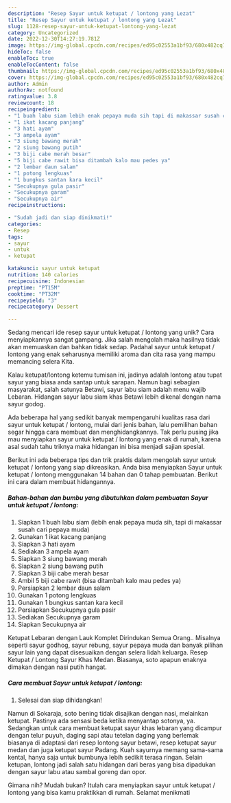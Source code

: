 ```yaml
---
description: "Resep Sayur untuk ketupat / lontong yang Lezat"
title: "Resep Sayur untuk ketupat / lontong yang Lezat"
slug: 1128-resep-sayur-untuk-ketupat-lontong-yang-lezat
category: Uncategorized
date: 2022-12-30T14:27:19.781Z
image: https://img-global.cpcdn.com/recipes/ed95c02553a1bf93/680x482cq70/sayur-untuk-ketupat-lontong-foto-resep-utama.jpg
hideToc: false
enableToc: true
enableTocContent: false
thumbnail: https://img-global.cpcdn.com/recipes/ed95c02553a1bf93/680x482cq70/sayur-untuk-ketupat-lontong-foto-resep-utama.jpg
cover: https://img-global.cpcdn.com/recipes/ed95c02553a1bf93/680x482cq70/sayur-untuk-ketupat-lontong-foto-resep-utama.jpg
author: Admin
authorAv: notfound
ratingvalue: 3.8
reviewcount: 18
recipeingredient:
- "1 buah labu siam lebih enak pepaya muda sih tapi di makassar susah cari pepaya muda"
- "1 ikat kacang panjang"
- "3 hati ayam"
- "3 ampela ayam"
- "3 siung bawang merah"
- "2 siung bawang putih"
- "3 biji cabe merah besar"
- "5 biji cabe rawit bisa ditambah kalo mau pedes ya"
- "2 lembar daun salam"
- "1 potong lengkuas"
- "1 bungkus santan kara kecil"
- "Secukupnya gula pasir"
- "Secukupnya garam"
- "Secukupnya air"
recipeinstructions:

- "Sudah jadi dan siap dinikmati!"
categories:
- Resep
tags:
- sayur
- untuk
- ketupat

katakunci: sayur untuk ketupat 
nutrition: 140 calories
recipecuisine: Indonesian
preptime: "PT15M"
cooktime: "PT32M"
recipeyield: "3"
recipecategory: Dessert

---
```





Sedang mencari ide resep sayur untuk ketupat / lontong yang unik? Cara menyiapkannya sangat gampang. Jika salah mengolah maka hasilnya tidak akan memuaskan dan bahkan tidak sedap. Padahal sayur untuk ketupat / lontong yang enak seharusnya memiliki aroma dan cita rasa yang mampu memancing selera Kita.





Kalau ketupat/lontong ketemu tumisan ini, jadinya adalah lontong atau tupat sayur yang biasa anda santap untuk sarapan. Namun bagi sebagian masyarakat, salah satunya Betawi, sayur labu siam adalah menu wajib Lebaran. Hidangan sayur labu siam khas Betawi lebih dikenal dengan nama sayur godog.

Ada beberapa hal yang sedikit banyak mempengaruhi kualitas rasa dari sayur untuk ketupat / lontong, mulai dari jenis bahan, lalu pemilihan bahan segar hingga cara membuat dan menghidangkannya. Tak perlu pusing jika mau menyiapkan sayur untuk ketupat / lontong yang enak di rumah, karena asal sudah tahu triknya maka hidangan ini bisa menjadi sajian spesial.






Berikut ini ada beberapa tips dan trik praktis dalam mengolah sayur untuk ketupat / lontong yang siap dikreasikan. Anda bisa menyiapkan Sayur untuk ketupat / lontong menggunakan 14 bahan dan 0 tahap pembuatan. Berikut ini cara dalam membuat hidangannya.

<!--inarticleads1-->

##### Bahan-bahan dan bumbu yang dibutuhkan dalam pembuatan Sayur untuk ketupat / lontong:

1. Siapkan 1 buah labu siam (lebih enak pepaya muda sih, tapi di makassar susah cari pepaya muda)
1. Gunakan 1 ikat kacang panjang
1. Siapkan 3 hati ayam
1. Sediakan 3 ampela ayam
1. Siapkan 3 siung bawang merah
1. Siapkan 2 siung bawang putih
1. Siapkan 3 biji cabe merah besar
1. Ambil 5 biji cabe rawit (bisa ditambah kalo mau pedes ya)
1. Persiapkan 2 lembar daun salam
1. Gunakan 1 potong lengkuas
1. Gunakan 1 bungkus santan kara kecil
1. Persiapkan Secukupnya gula pasir
1. Sediakan Secukupnya garam
1. Siapkan Secukupnya air


Ketupat Lebaran dengan Lauk Komplet Dirindukan Semua Orang.. Misalnya seperti sayur godhog, sayur rebung, sayur pepaya muda dan banyak pilihan sayur lain yang dapat disesuaikan dengan selera lidah keluarga. Resep Ketupat / Lontong Sayur Khas Medan. Biasanya, soto apapun enaknya dimakan dengan nasi putih hangat. 

<!--inarticleads2-->

##### Cara membuat Sayur untuk ketupat / lontong:


1. Selesai dan siap dihidangkan!

Namun di Sokaraja, soto bening tidak disajikan dengan nasi, melainkan ketupat. Pastinya ada sensasi beda ketika menyantap sotonya, ya. Sedangkan untuk cara membuat ketupat sayur khas lebaran yang dicampur dengan telur puyuh, daging sapi atau tetelan daging yang berlemak biasanya di adaptasi dari resep lontong sayur betawi, resep ketupat sayur medan dan juga ketupat sayur Padang. Kuah sayurnya memang sama-sama kental, hanya saja untuk bumbunya lebih sedikit terasa ringan. Selain ketupan, lontong jadi salah satu hidangan dari beras yang bisa dipadukan dengan sayur labu atau sambal goreng dan opor. 

Gimana nih? Mudah bukan? Itulah cara menyiapkan sayur untuk ketupat / lontong yang bisa kamu praktikkan di rumah. Selamat menikmati
